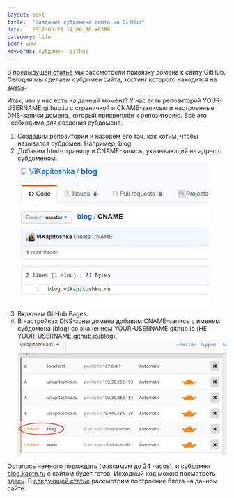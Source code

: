 ```yaml
---
layout: post
title:  "Создание субдомена сайта на GitHub"
date:   2017-03-21 14:00:00 +0300
category: life
icon: www
keywords: субдомен, github
---
```

<p>В <a href="//blog.kaptn.ru/life/2017/site-on-github.html">предыдущей статье</a> мы рассмотрели привязку домена к сайту GitHub. Сегодня мы сделаем субдомен сайта, хостинг которого находится на <a href="//github.com/ViKapitoshka/blog">здесь</a>.</p>
<p>Итак, что у нас есть на данный момент? У нас есть репозиторий YOUR-USERNAME.github.io с страничкой и CNAME-записью и настроенные DNS-записи домена, который прикреплён к репозиторию. Всё это необходимо для создания субдомена.</p>
<ol>
	<li>Создадим репозиторий и назовём его так, как хотим, чтобы назывался субдомен. Например, blog.</li>
	<li>Добавим html-страницу и CNAME-запись, указывающий на адрес с субдоменом.<img class="image featured" src="/post-img/life/7.png"/></li>
	<li>Включим GitHub Pages.</li>
	<li>В настройках DNS-зоны домена добавим CNAME-запись с именем субдомена (blog) со значением YOUR-USERNAME.github.io (НЕ YOUR-USERNAME.github.io/blog).<img class="image featured" src="/post-img/life/8.png"/></li>
</ol>
<p>Осталось немного подождать (максимум до 24 часов), и субдомен <a href="//blog.kaptn.ru">blog.kaptn.ru</a> с сайтом будет готов. Исходный код можно посмотреть <a href="//github.com/ViKapitoshka/blog">здесь</a>. В <a href="//blog.kaptn.ru/life/2017/blog-1.html">следующей статье</a> рассмотрим построение блога на данном сайте.</p>
